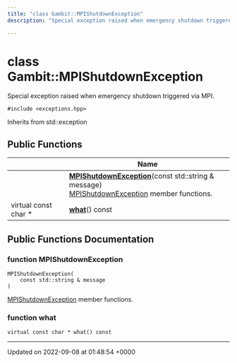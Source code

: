 ```yaml
---
title: "class Gambit::MPIShutdownException"
description: "Special exception raised when emergency shutdown triggered via MPI. "

---
```


# class Gambit::MPIShutdownException



Special exception raised when emergency shutdown triggered via MPI. 


`#include <exceptions.hpp>`

Inherits from std::exception

## Public Functions

|                | Name           |
| -------------- | -------------- |
| | **[MPIShutdownException](/documentation/code/classes/classgambit_1_1mpishutdownexception/#function-gambitmpishutdownexception-mpishutdownexception)**(const std::string & message)<br>[MPIShutdownException](/documentation/code/classes/classgambit_1_1mpishutdownexception/) member functions.  |
| virtual const char * | **[what](/documentation/code/classes/classgambit_1_1mpishutdownexception/#function-gambitmpishutdownexception-what)**() const |

## Public Functions Documentation

### function MPIShutdownException

```
MPIShutdownException(
    const std::string & message
)
```

[MPIShutdownException](/documentation/code/classes/classgambit_1_1mpishutdownexception/) member functions. 

### function what

```
virtual const char * what() const
```


-------------------------------

Updated on 2022-09-08 at 01:48:54 +0000